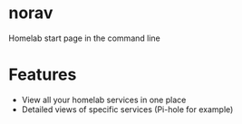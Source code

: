 # norav

Homelab start page in the command line

# Features

- View all your homelab services in one place
- Detailed views of specific services (Pi-hole for example)